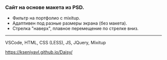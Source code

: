 ### Сайт на основе макета из PSD. ###
* Фильтр на портфолио с mixitup.
* Адаптивен под разные размеры экрана (без макета).
* Стрелка "наверх", плавное перемещение по стрелке вниз.
---
VSCode, HTML, CSS (LESS), JS, JQuery, Mixitup 

https://kseniyavl.github.io/Daisy/
